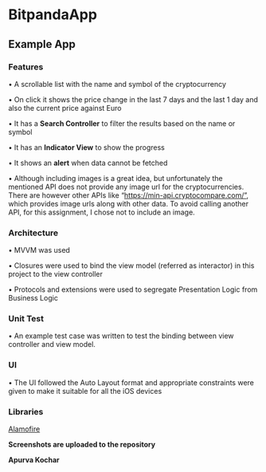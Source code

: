 # BitpandaApp

## Example App

### Features

• A scrollable list with the name and symbol of the cryptocurrency 

• On click it shows the price change in the last 7 days and the last 1 day and also the current price against Euro

• It has a **Search Controller** to filter the results based on the name or symbol

• It has an **Indicator View** to show the progress

• It shows an **alert** when data cannot be fetched

• Although including images is a great idea, but unfortunately the mentioned API does not provide any image url 
for the cryptocurrencies. There are however other APIs like “https://min-api.cryptocompare.com/”, which provides image urls along with other data.
To avoid calling another API, for this assignment, I chose not to include an image.

### Architecture

• MVVM was used

• Closures were used to bind the view model (referred as interactor) in this project to the view controller

• Protocols and extensions were used to segregate Presentation Logic from Business Logic

### Unit Test

• An example test case was written to test the binding between view controller and view model.

### UI

• The UI followed the Auto Layout format and appropriate constraints were given to make it suitable for all the iOS devices

### Libraries

[Alamofire](https://github.com/Alamofire/Alamofire)

**Screenshots are uploaded to the repository**


**Apurva Kochar**
